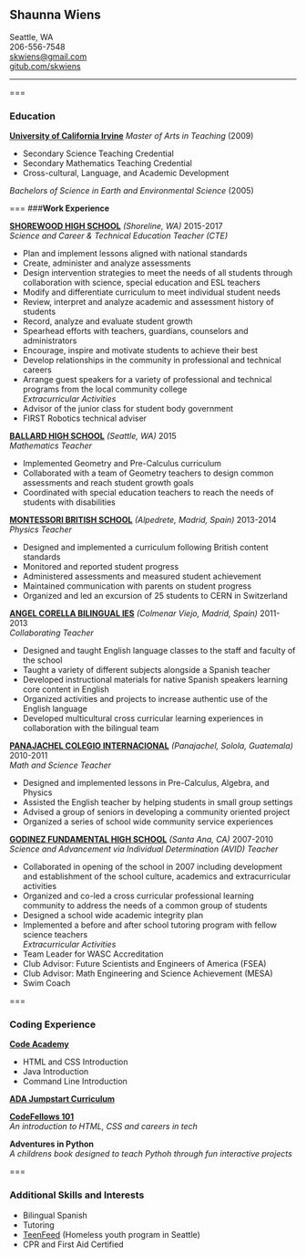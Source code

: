 ## **Shaunna Wiens**
Seattle, WA  
206-556-7548  
skwiens@gmail.com  
[gitub.com/skwiens](https://github.com/skwiens) 

---
===
### **Education**
[**University of California Irvine**](https://uci.edu/) 
*Master of Arts in Teaching* (2009)
+ Secondary Science Teaching Credential
+ Secondary Mathematics Teaching Credential
+ Cross-cultural, Language, and Academic Development

*Bachelors of Science in Earth and Environmental Science*  (2005)

===
###**Work Experience**  

[**SHOREWOOD HIGH SCHOOL**](http://www.shorelineschools.org/shorewood)  *(Shoreline, WA)* 2015-2017     
*Science and Career & Technical Education Teacher (CTE)*  
+ Plan and implement lessons aligned with national standards  
+ Create, administer and analyze assessments  
+ Design intervention strategies to meet the needs of all students through collaboration with science, special education and ESL teachers  
+ Modify and differentiate curriculum to meet individual student needs  
+ Review, interpret and analyze academic and assessment history of students  
+ Record, analyze and evaluate student growth  
+ Spearhead efforts with teachers, guardians, counselors and administrators  
+ Encourage, inspire and motivate students to achieve their best  
+ Develop relationships in the community in professional and technical careers  
+ Arrange guest speakers for a variety of professional and technical programs from the local community college  
*Extracurricular Activities*  
+ Advisor of the junior class for student body government  
+ FIRST Robotics technical adviser  

[**BALLARD HIGH SCHOOL**](http://ballardhs.seattleschools.org/) *(Seattle, WA)* 2015  
*Mathematics Teacher*
+ Implemented Geometry and Pre-Calculus curriculum  
+ Collaborated with a team of Geometry teachers to design common assessments and reach student growth goals  
+ Coordinated with special education teachers to reach the needs of students with disabilities  

[**MONTESSORI BRITISH SCHOOL**](http://www.montessorischool.es/en/) *(Alpedrete, Madrid, Spain)* 2013-2014  
*Physics Teacher*
+ Designed and implemented a curriculum following British content standards  
+ Monitored and reported student progress  
+ Administered assessments and measured student achievement  
+ Maintained communication with parents on student progress  
+ Organized and led an excursion of 25 students to CERN in Switzerland  

[**ANGEL CORELLA BILINGUAL IES**](https://www.iesangelcorella.es/) *(Colmenar Viejo, Madrid, Spain)* 2011-2013  
*Collaborating Teacher*
+ Designed and taught English language classes to the staff and faculty of the school  
+ Taught a variety of different subjects alongside a Spanish teacher  
+ Developed instructional materials for native Spanish speakers learning core content in English  
+ Organized activities and projects to increase authentic use of the English language  
+ Developed multicultural cross curricular learning experiences in collaboration with the bilingual team    

[**PANAJACHEL COLEGIO INTERNACIONAL**](http://www.panajachelcolegio.org/) *(Panajachel, Solola, Guatemala)* 2010-2011   
*Math and Science Teacher*  
+ Designed and implemented lessons in Pre-Calculus, Algebra, and Physics  
+ Assisted the English teacher by helping students in small group settings  
+ Advised a group of seniors in developing a community oriented project  
+ Organized a series of school wide community service experiences  

[**GODINEZ FUNDAMENTAL HIGH SCHOOL**](http://www.sausd.us/godinez) *(Santa Ana, CA)* 2007-2010  
*Science and Advancement via Individual Determination (AVID) Teacher*
+ Collaborated in opening of the school in 2007 including development and establishment of the school culture, academics and extracurricular activities  
+ Organized and co-led a cross curricular professional learning community to address the needs of a common group of students  
+ Designed a school wide academic integrity plan  
+ Implemented a before and after school tutoring program with fellow science teachers  
*Extracurricular Activities*  
+ Team Leader for WASC Accreditation  
+ Club Advisor: Future Scientists and Engineers of America (FSEA)  
+ Club Advisor: Math Engineering and Science Achievement (MESA)  
+ Swim Coach  

===
### Coding Experience  
[**Code Academy**](https://www.codecademy.com/learn)   
+ HTML and CSS Introduction  
+ Java Introduction 
+ Command Line Introduction  

[**ADA Jumpstart Curriculum**](https://github.com/Ada-Developers-Academy/jump-start)    

[**CodeFellows 101**](https://www.codefellows.org/courses/code-101/intro-to-software-development-and-careers-in-tech/?_bt=96846062356&_bk=code%20fellows&_bm=e&_bn=g&utm_source=google&utm_medium=cpc&utm_keyword=code%20fellows&_bt=96846062356&_bm=e&_bn=g&gclid=CjwKEAiAirXFBRCQyvL279Tnx1ESJAB-G-Qvp_HAl-KkD_ObTzW-fOLDGLxOXArRavVmjROBJzuP6xoCw7nw_wcB)   
*An introduction to HTML, CSS and careers in tech*   

**Adventures in Python**  
*A childrens book designed to teach Pythoh through fun interactive projects*

===
### Additional Skills and Interests
+ Bilingual Spanish
+ Tutoring
+ [TeenFeed](http://www.teenfeed.org/) (Homeless youth program in Seattle)
+ CPR and First Aid Certified
